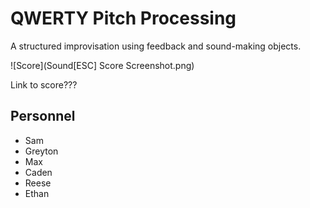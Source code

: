 # QWERTY Pitch Processing

A structured improvisation using feedback and sound-making objects.

![Score](Sound\[ESC\] Score Screenshot.png)

Link to score???

## Personnel
- Sam
- Greyton
- Max
- Caden
- Reese
- Ethan